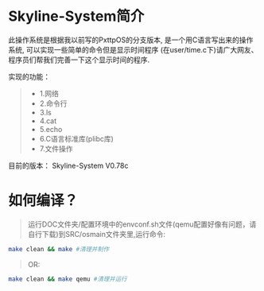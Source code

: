 # Skyline-System简介
此操作系统是根据我以前写的PxttpOS的分支版本, 是一个用C语言写出来的操作系统, 可以实现一些简单的命令但是显示时间程序
(在user/time.c下)请广大网友、程序员们帮我们完善一下这个显示时间的程序.

实现的功能：

> + 1.网络
> + 2.命令行
> + 3.ls
> + 4.cat
> + 5.echo
> + 6.C语言标准库(plibc库)
> + 7.文件操作

目前的版本：
    Skyline-System V0.78c


# 如何编译？

> 运行DOC文件夹/配置环境中的envconf.sh文件(qemu配置好像有问题，请自行下载)到SRC/osmain文件夹里,运行命令:

```sh
make clean && make #清理并制作
```

> OR:

```sh
make clean && make qemu #清理并运行
```